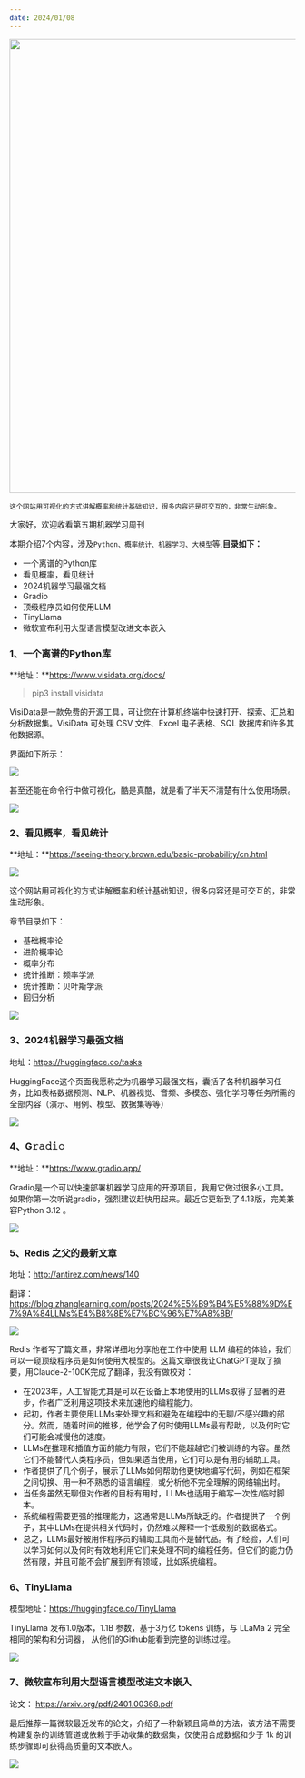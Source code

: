 ```yaml
---
date: 2024/01/08
---
```


<img src="https://my-wechat.oss-cn-beijing.aliyuncs.com/image-20240106231049384.png" width="800" />  

<small>这个网站用可视化的方式讲解概率和统计基础知识，很多内容还是可交互的，非常生动形象。</small>  

大家好，欢迎收看第五期机器学习周刊

本期介绍7个内容，涉及`Python、概率统计、机器学习、大模型`等,**目录如下：**

- 一个离谱的Python库
- 看见概率，看见统计
- 2024机器学习最强文档
- Gradio
- 顶级程序员如何使用LLM
- TinyLlama
- 微软宣布利用大型语言模型改进文本嵌入



### 1、一个离谱的Python库

**地址：**https://www.visidata.org/docs/

> pip3 install visidata

VisiData是一款免费的开源工具，可让您在计算机终端中快速打开、探索、汇总和分析数据集。VisiData 可处理 CSV 文件、Excel 电子表格、SQL 数据库和许多其他数据源。

界面如下所示：

![](https://my-wechat.oss-cn-beijing.aliyuncs.com/image-20240106225419213.png)

甚至还能在命令行中做可视化，酷是真酷，就是看了半天不清楚有什么使用场景。

![](https://my-wechat.oss-cn-beijing.aliyuncs.com/FLMCuUiVgAAR1O4.jpeg)

### 2、看见概率，看见统计

**地址：**https://seeing-theory.brown.edu/basic-probability/cn.html

![](https://my-wechat.oss-cn-beijing.aliyuncs.com/image-20240106230820183.png)

这个网站用可视化的方式讲解概率和统计基础知识，很多内容还是可交互的，非常生动形象。

章节目录如下：

- 基础概率论
- 进阶概率论
- 概率分布
- 统计推断：频率学派
- 统计推断：贝叶斯学派
- 回归分析

![](https://my-wechat.oss-cn-beijing.aliyuncs.com/image-20240106231049384.png)

### 3、2024机器学习最强文档

地址：https://huggingface.co/tasks

HuggingFace这个页面我愿称之为机器学习最强文档，囊括了各种机器学习任务，比如表格数据预测、NLP、机器视觉、音频、多模态、强化学习等任务所需的全部内容（演示、用例、模型、数据集等等）

![](https://my-wechat.oss-cn-beijing.aliyuncs.com/image-20240106231721512.png)

### 4、G𝚛𝚊𝚍𝚒𝚘

**地址：**https://www.gradio.app/

Gradio是一个可以快速部署机器学习应用的开源项目，我用它做过很多小工具。如果你第一次听说gradio，强烈建议赶快用起来。最近它更新到了4.13版，完美兼容Python 3.12 。

![](https://my-wechat.oss-cn-beijing.aliyuncs.com/image-20240106232702709.png)



### 5、Redis 之父的最新文章

地址：http://antirez.com/news/140

翻译：https://blog.zhanglearning.com/posts/2024%E5%B9%B4%E5%88%9D%E7%9A%84LLMs%E4%B8%8E%E7%BC%96%E7%A8%8B/

![](https://my-wechat.oss-cn-beijing.aliyuncs.com/image-20240106233132189.png)

Redis 作者写了篇文章，非常详细地分享他在工作中使用 LLM 编程的体验，我们可以一窥顶级程序员是如何使用大模型的。这篇文章很我让ChatGPT提取了摘要，用Claude-2-100K完成了翻译，我没有做校对：

- 在2023年，人工智能尤其是可以在设备上本地使用的LLMs取得了显著的进步，作者广泛利用这项技术来加速他的编程能力。
- 起初，作者主要使用LLMs来处理文档和避免在编程中的无聊/不感兴趣的部分。然而，随着时间的推移，他学会了何时使用LLMs最有帮助，以及何时它们可能会减慢他的速度。
- LLMs在推理和插值方面的能力有限，它们不能超越它们被训练的内容。虽然它们不能替代人类程序员，但如果适当使用，它们可以是有用的辅助工具。
- 作者提供了几个例子，展示了LLMs如何帮助他更快地编写代码，例如在框架之间切换、用一种不熟悉的语言编程，或分析他不完全理解的网络输出时。
- 当任务虽然无聊但对作者的目标有用时，LLMs也适用于编写一次性/临时脚本。
- 系统编程需要更强的推理能力，这通常是LLMs所缺乏的。作者提供了一个例子，其中LLMs在提供相关代码时，仍然难以解释一个低级别的数据格式。
- 总之，LLMs最好被用作程序员的辅助工具而不是替代品。有了经验，人们可以学习如何以及何时有效地利用它们来处理不同的编程任务。但它们的能力仍然有限，并且可能不会扩展到所有领域，比如系统编程。



### 6、TinyLlama

模型地址：https://huggingface.co/TinyLlama

TinyLlama 发布1.0版本，1.1B 参数，基于3万亿 tokens 训练，与 LLaMa 2 完全相同的架构和分词器，
从他们的Github能看到完整的训练过程。



![](https://my-wechat.oss-cn-beijing.aliyuncs.com/image-20240106233218954.png)

### 7、微软宣布利用大型语言模型改进文本嵌入

论文： https://arxiv.org/pdf/2401.00368.pdf

最后推荐一篇微软最近发布的论文，介绍了一种新颖且简单的方法，该方法不需要构建复杂的训练管道或依赖于手动收集的数据集，仅使用合成数据和少于 1k 的训练步骤即可获得高质量的文本嵌入。

![](https://my-wechat.oss-cn-beijing.aliyuncs.com/image-20240106235508992.png)